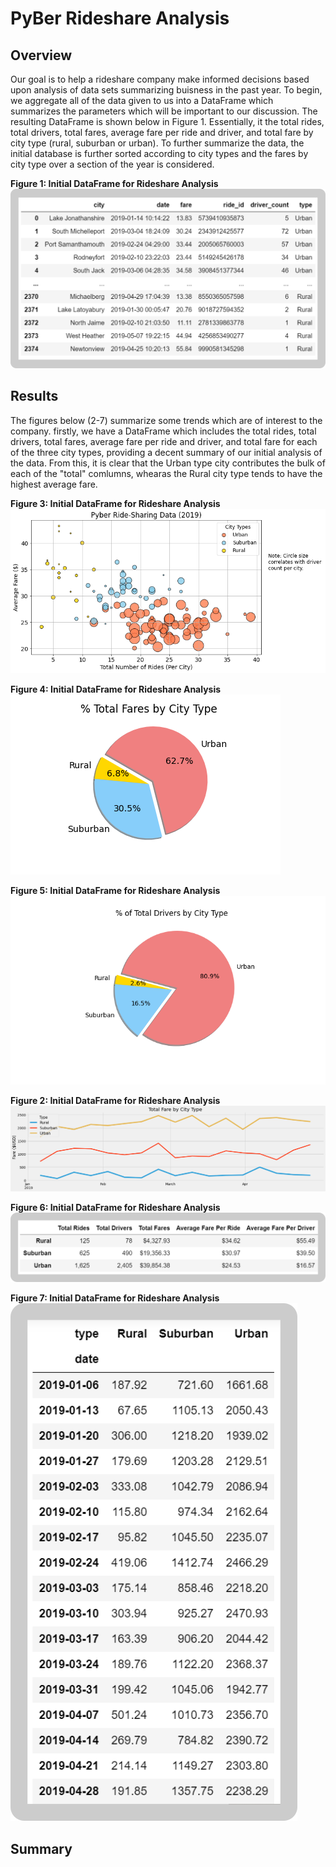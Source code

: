 # PyBer Rideshare Analysis
## Overview
Our goal is to help a rideshare company make informed decisions based upon analysis of data sets summarizing buisness in the past year. To begin, we aggregate all of the data given to us into a DataFrame which summarizes the parameters which will be important to our discussion. The resulting DataFrame is shown below in Figure 1.  Essentially, it the total rides, total drivers, total fares, average fare per ride and driver, and total fare by city type (rural, suburban or urban). To further summarize the data, the initial database is further sorted according to city types and the fares by city type over a section of the year is considered.

**Figure 1: Initial DataFrame for Rideshare Analysis**
![alt_text](https://github.com/aamotz001/PyBer_Analysis/blob/main/Images/Fig1.png)

## Results

The figures below (2-7) summarize some trends which are of interest to the company. firstly, we have a DataFrame which includes the total rides, total drivers, total fares, average fare per ride and driver, and total fare for each of the three city types, providing a decent summary of our initial analysis of the data. From this, it is clear that the Urban type city contributes the bulk of each of the "total" comlumns, whearas the Rural city type tends to have the highest average fare. 

**Figure 3: Initial DataFrame for Rideshare Analysis**
![alt_text](https://github.com/aamotz001/PyBer_Analysis/blob/main/analysis/Fig1.png)

**Figure 4: Initial DataFrame for Rideshare Analysis**
![alt_text](https://github.com/aamotz001/PyBer_Analysis/blob/main/analysis/Fig5.png)

**Figure 5: Initial DataFrame for Rideshare Analysis**
![alt_text](https://github.com/aamotz001/PyBer_Analysis/blob/main/analysis/Fig7.png)

**Figure 2: Initial DataFrame for Rideshare Analysis**
![alt_text](https://github.com/aamotz001/PyBer_Analysis/blob/main/analysis/Dev2_Plot.png)

**Figure 6: Initial DataFrame for Rideshare Analysis**
![alt_text](https://github.com/aamotz001/PyBer_Analysis/blob/main/Images/Fig2.png)

**Figure 7: Initial DataFrame for Rideshare Analysis**
![alt_text](https://github.com/aamotz001/PyBer_Analysis/blob/main/Images/Fig3.png)




## Summary
